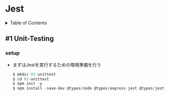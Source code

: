 # Jest

<!-- START doctoc generated TOC please keep comment here to allow auto update -->
<!-- DON'T EDIT THIS SECTION, INSTEAD RE-RUN doctoc TO UPDATE -->
<details>
<summary>Table of Contents</summary>

- [&#035;1 Unit-Testing](#1-unit-testing)
  - [setup](#setup)

</details>
<!-- END doctoc generated TOC please keep comment here to allow auto update -->

## #1 Unit-Testing

### setup

- まずはJestを実行するための環境準備を行う

  ```js
  $ mkdir 01-unittest
  $ cd 01-unittest
  $ npm init -y
  $ npm install -save-dev @types/node @types/express jest @types/jest
  ```
